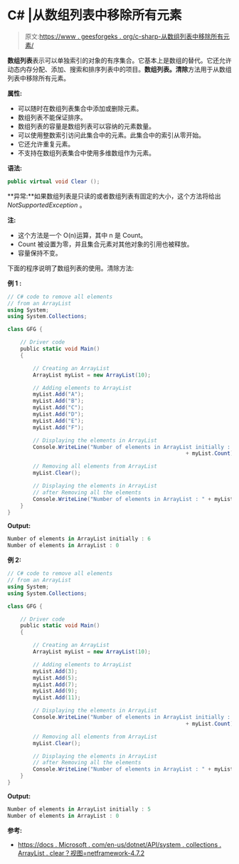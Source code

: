# C# |从数组列表中移除所有元素

> 原文:[https://www . geesforgeks . org/c-sharp-从数组列表中移除所有元素/](https://www.geeksforgeeks.org/c-sharp-remove-all-elements-from-the-arraylist/)

**数组列表**表示可以单独索引的对象的有序集合。它基本上是数组的替代。它还允许动态内存分配、添加、搜索和排序列表中的项目。**数组列表。清除**方法用于从数组列表中移除所有元素。

**属性:**

*   可以随时在数组列表集合中添加或删除元素。
*   数组列表不能保证排序。
*   数组列表的容量是数组列表可以容纳的元素数量。
*   可以使用整数索引访问此集合中的元素。此集合中的索引从零开始。
*   它还允许重复元素。
*   不支持在数组列表集合中使用多维数组作为元素。

**语法:**

```cs
public virtual void Clear ();

```

**异常:**如果数组列表是只读的或者数组列表有固定的大小，这个方法将给出 *NotSupportedException* 。

**注:**

*   这个方法是一个 O(n)运算，其中 n 是 Count。
*   Count 被设置为零，并且集合元素对其他对象的引用也被释放。
*   容量保持不变。

下面的程序说明了数组列表的使用。清除方法:

**例 1 :**

```cs
// C# code to remove all elements
// from an ArrayList
using System;
using System.Collections;

class GFG {

    // Driver code
    public static void Main()
    {

        // Creating an ArrayList
        ArrayList myList = new ArrayList(10);

        // Adding elements to ArrayList
        myList.Add("A");
        myList.Add("B");
        myList.Add("C");
        myList.Add("D");
        myList.Add("E");
        myList.Add("F");

        // Displaying the elements in ArrayList
        Console.WriteLine("Number of elements in ArrayList initially : " 
                                                        + myList.Count);

        // Removing all elements from ArrayList
        myList.Clear();

        // Displaying the elements in ArrayList
        // after Removing all the elements
        Console.WriteLine("Number of elements in ArrayList : " + myList.Count);
    }
}
```

**Output:**

```cs
Number of elements in ArrayList initially : 6
Number of elements in ArrayList : 0

```

**例 2:**

```cs
// C# code to remove all elements
// from an ArrayList
using System;
using System.Collections;

class GFG {

    // Driver code
    public static void Main()
    {

        // Creating an ArrayList
        ArrayList myList = new ArrayList(10);

        // Adding elements to ArrayList
        myList.Add(3);
        myList.Add(5);
        myList.Add(7);
        myList.Add(9);
        myList.Add(11);

        // Displaying the elements in ArrayList
        Console.WriteLine("Number of elements in ArrayList initially : " 
                                                        + myList.Count);

        // Removing all elements from ArrayList
        myList.Clear();

        // Displaying the elements in ArrayList
        // after Removing all the elements
        Console.WriteLine("Number of elements in ArrayList : " + myList.Count);
    }
}
```

**Output:**

```cs
Number of elements in ArrayList initially : 5
Number of elements in ArrayList : 0

```

**参考:**

*   [https://docs . Microsoft . com/en-us/dotnet/API/system . collections . ArrayList . clear？视图=netframework-4.7.2](https://docs.microsoft.com/en-us/dotnet/api/system.collections.arraylist.clear?view=netframework-4.7.2)
